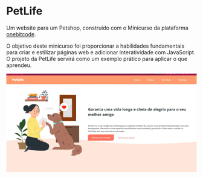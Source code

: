 # PetLife

Um website para um Petshop, construído com o Minicurso da plataforma [onebitcode](https://www.onebitcode.com/).

O objetivo deste minicurso foi proporcionar a habilidades fundamentais para criar e estilizar páginas web e adicionar interatividade com JavaScript. O projeto da PetLife servirá como um exemplo prático para aplicar o que aprendeu. 

![PetLife](petlife.jpg)
